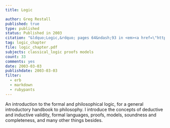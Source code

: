 ```yaml
---
title: Logic

author: Greg Restall
published: true
type: published
status: Published in 2003
citation: "&ldquo;Logic,&rdquo; pages 64&ndash;93 in <em><a href=\"http://www.amazon.com/exec/obidos/ASIN/0415227100/ref=nosim/consequentlyorg\">Fundamentals of Philosophy</a></em>, edited by John Shand, Routledge, 2003."
tag: logic_chapter
file: logic_chapter.pdf
subjects: classical_logic proofs models
count: 33
comments: yes
date: 2003-03-03
publishdate: 2003-03-03
filter:
  - erb
  - markdown
  - rubypants
---
```

An introduction to the formal and philosophical logic, for a general introductory handbook to philosophy.  I introduce the concepts of deductive and inductive validity, formal languages, proofs, models, soundness and completeness, and many other things besides.
